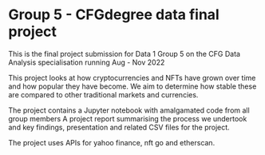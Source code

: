 # Group 5 - CFGdegree data final project

This is the final project submission for Data 1 Group 5 on the CFG Data Analysis specialisation running Aug - Nov 2022

This project looks at how cryptocurrencies and NFTs have grown over time and how popular they have become.  We aim to determine how stable these are compared to other traditional markets and currencies. 

The project contains a Jupyter notebook with amalgamated code from all group members
A project report summarising the process we undertook and key findings, presentation and related CSV files for the project.  

The project uses APIs for  yahoo finance,  nft go and etherscan.

